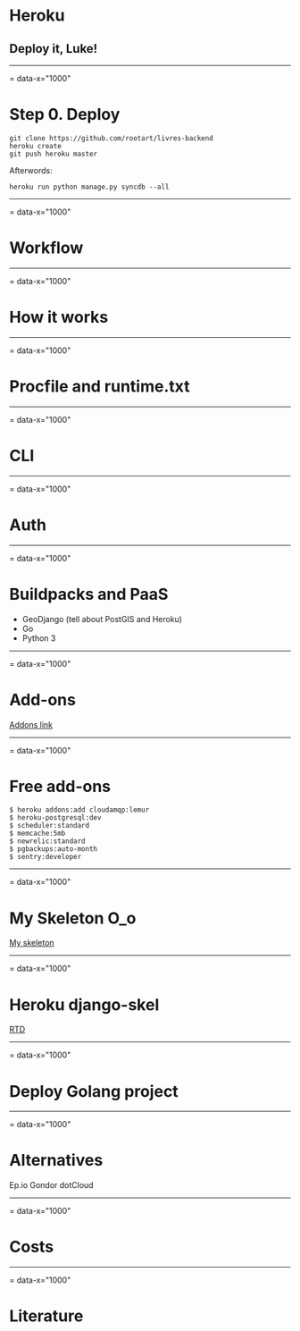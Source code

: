 # Heroku
## Deploy it, Luke!

---
= data-x="1000"

# Step 0. Deploy


    git clone https://github.com/rootart/livres-backend
    heroku create
    git push heroku master


Afterwords:


    heroku run python manage.py syncdb --all


---
= data-x="1000"

# Workflow

---
= data-x="1000"



# How it works

---
= data-x="1000"

# Procfile and runtime.txt

---
= data-x="1000"


# CLI

---
= data-x="1000"


# Auth

---
= data-x="1000"

# Buildpacks and PaaS

* GeoDjango (tell about PostGIS and Heroku)
* Go
* Python 3

---
= data-x="1000"

# Add-ons

[Addons link](https://addons.heroku.com/)

---
= data-x="1000"

# Free add-ons

    $ heroku addons:add cloudamqp:lemur
    $ heroku-postgresql:dev
    $ scheduler:standard
    $ memcache:5mb
    $ newrelic:standard
    $ pgbackups:auto-month
    $ sentry:developer


---
= data-x="1000"

# My Skeleton O_o

[My skeleton](https://github.com/OShalakhin/django-skeleton)

---
= data-x="1000"

# Heroku django-skel

[RTD](http://django-skel.readthedocs.org/en/latest/)

---
= data-x="1000"

# Deploy Golang project

---
= data-x="1000"

# Alternatives

Ep.io
Gondor
dotCloud

---
= data-x="1000"

# Costs

---
= data-x="1000"

# Literature
